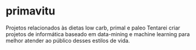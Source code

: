 # primavitu
Projetos relacionados às dietas low carb, primal e paleo
Tentarei criar projetos de informática baseado em data-mining e machine learning para melhor atender ao público desses estilos de vida.
